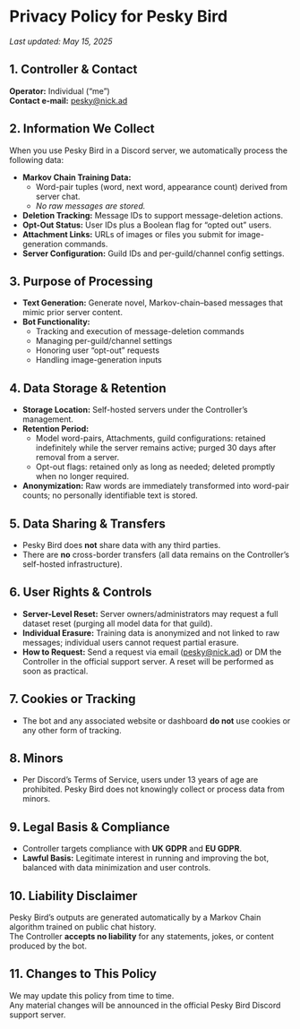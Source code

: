 # Privacy Policy for Pesky Bird

_Last updated: May 15, 2025_

## 1. Controller & Contact
**Operator:** Individual (“me”)  
**Contact e-mail:** pesky@nick.ad  

## 2. Information We Collect
When you use Pesky Bird in a Discord server, we automatically process the following data:
- **Markov Chain Training Data:**  
  - Word-pair tuples (word, next word, appearance count) derived from server chat.  
  - _No raw messages are stored._
- **Deletion Tracking:** Message IDs to support message-deletion actions.  
- **Opt-Out Status:** User IDs plus a Boolean flag for “opted out” users.  
- **Attachment Links:** URLs of images or files you submit for image-generation commands.  
- **Server Configuration:** Guild IDs and per-guild/channel config settings.

## 3. Purpose of Processing
- **Text Generation:** Generate novel, Markov-chain–based messages that mimic prior server content.  
- **Bot Functionality:**  
  - Tracking and execution of message-deletion commands  
  - Managing per-guild/channel settings  
  - Honoring user “opt-out” requests  
  - Handling image-generation inputs

## 4. Data Storage & Retention
- **Storage Location:** Self-hosted servers under the Controller’s management.  
- **Retention Period:**  
  - Model word-pairs, Attachments, guild configurations: retained indefinitely while the server remains active; purged 30 days after removal from a server.  
  - Opt-out flags: retained only as long as needed; deleted promptly when no longer required.  
- **Anonymization:** Raw words are immediately transformed into word-pair counts; no personally identifiable text is stored.

## 5. Data Sharing & Transfers
- Pesky Bird does **not** share data with any third parties.  
- There are **no** cross-border transfers (all data remains on the Controller’s self-hosted infrastructure).

## 6. User Rights & Controls
- **Server-Level Reset:** Server owners/administrators may request a full dataset reset (purging all model data for that guild).  
- **Individual Erasure:** Training data is anonymized and not linked to raw messages; individual users cannot request partial erasure.  
- **How to Request:** Send a request via email (pesky@nick.ad) or DM the Controller in the official support server. A reset will be performed as soon as practical.

## 7. Cookies or Tracking
- The bot and any associated website or dashboard **do not** use cookies or any other form of tracking.

## 8. Minors
- Per Discord’s Terms of Service, users under 13 years of age are prohibited. Pesky Bird does not knowingly collect or process data from minors.

## 9. Legal Basis & Compliance
- Controller targets compliance with **UK GDPR** and **EU GDPR**.  
- **Lawful Basis:** Legitimate interest in running and improving the bot, balanced with data minimization and user controls.

## 10. Liability Disclaimer
Pesky Bird’s outputs are generated automatically by a Markov Chain algorithm trained on public chat history.  
The Controller **accepts no liability** for any statements, jokes, or content produced by the bot.

## 11. Changes to This Policy
We may update this policy from time to time.  
Any material changes will be announced in the official Pesky Bird Discord support server.
